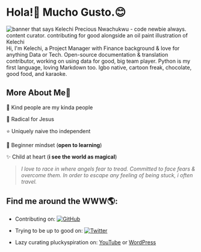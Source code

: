 # Hola!:wave: Mucho Gusto.:blush:

<img src="https://github.com/PluckyPrecious/PluckyPrecious/blob/9565cf79245d4787c6fcade1bda5ceb011d287cd/F25AC92B-312E-4CD7-A884-AD0FDEC99A80.jpeg" alt="banner that says Kelechi Precious Nwachukwu - code newbie always. content curator. contributing for good alongside an oil paint illustration of Kelechi"> 
Hi, I'm Kelechi, a Project Manager with Finance background & love for anything Data or Tech. Open-source documentation & translation contributor, working on using data for good, big team player. Python is my first language, loving Markdown too. Igbo native, cartoon freak, chocolate, good food, and karaoke.


## More About Me:woman:

:purple_heart: Kind people are my kinda people

:100: Radical for Jesus

:star: Uniquely naive tho independent

:apple: Beginner mindset (**open to learning**)

:sparkles: Child at heart (**i see the world as magical**)


>*I love to race in where angels fear to tread. Committed to face fears & overcome them. In order to escape any feeling of being stuck, i often travel.*


## Find me around the WWW🌎:

<p align="center"> 


- Contributing on: <a href="https://github.com/PluckyPrecious"><img src="https://img.shields.io/github/followers/PluckyPrecious.svg?label=GitHub&style=social" alt="GitHub"></a>


- Trying to be up to good on: <a href="https://twitter.com/PluckyPrecious"><img src="https://img.shields.io/twitter/follow/PluckyPrecious?label=Twitter&style=social" alt="Twitter"></a> 


- Lazy curating pluckyspiration on: <a href="https://www.youtube.com/channel/UC2-U73E-uyf_lNCDO0yENlQ?view_as=subscriber">YouTube</a> or <a href="https://pluckys.home.blog/2019/11/01/the-journey-begins/">WordPress</a>

